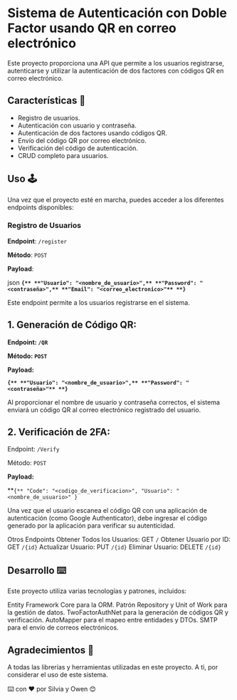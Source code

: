 # Sistema de Autenticación con Doble Factor usando QR en correo electrónico

Este proyecto proporciona una API que permite a los usuarios registrarse, autenticarse y utilizar la autenticación de dos factores con códigos QR en correo electrónico.

## Características 🌟

- Registro de usuarios.
- Autenticación con usuario y contraseña.
- Autenticación de dos factores usando códigos QR.
- Envío del código QR por correo electrónico.
- Verificación del código de autenticación.
- CRUD completo para usuarios.

## Uso 🕹

Una vez que el proyecto esté en marcha, puedes acceder a los diferentes endpoints disponibles:

### Registro de Usuarios

**Endpoint**: `/register`

**Método**: `POST`

**Payload**:

json
**`{**
    **"Usuario": "<nombre_de_usuario>",**
    **"Password": "<contraseña>",**
    **"Email": "<correo_electronico>"**
**}`**

Este endpoint permite a los usuarios registrarse en el sistema.

## 1. Generación de Código QR:

**Endpoint: `/QR`**

**Método: `POST`**

**Payload:**

**`{**
    **"Usuario": "<nombre_de_usuario>",**
    **"Password": "<contraseña>"**
**}`**

Al proporcionar el nombre de usuario y contraseña correctos, el sistema enviará un código QR al correo electrónico registrado del usuario.

## 2. Verificación de 2FA:

Endpoint: `/Verify`

Método: `POST`

**Payload:**

**`{**
    "Code": "<codigo_de_verificacion>",
    "Usuario": "<nombre_de_usuario>"
}`

Una vez que el usuario escanea el código QR con una aplicación de autenticación (como Google Authenticator), debe ingresar el código generado por la aplicación para verificar su autenticidad.

Otros Endpoints
Obtener Todos los Usuarios: GET `/`
Obtener Usuario por ID: GET `/{id}`
Actualizar Usuario: PUT `/{id}`
Eliminar Usuario: DELETE `/{id}`

## Desarrollo ⌨️
Este proyecto utiliza varias tecnologías y patrones, incluidos:

Entity Framework Core para la ORM.
Patrón Repository y Unit of Work para la gestión de datos.
TwoFactorAuthNet para la generación de códigos QR y verificación.
AutoMapper para el mapeo entre entidades y DTOs.
SMTP para el envío de correos electrónicos.

## Agradecimientos 🎁

A todas las librerías y herramientas utilizadas en este proyecto.
A ti, por considerar el uso de este sistema.

⌨️ con ❤️ por Silvia y Owen 😊
